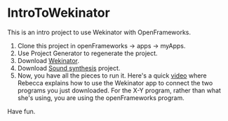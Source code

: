 # IntroToWekinator
This is an intro project to use Wekinator with OpenFrameworks. 
1. Clone this project in openFrameworks -> apps -> myApps. 
2. Use Project Generator to regenerate the project. 
3. Download [Wekinator](http://www.wekinator.org/downloads/).
4. Download [Sound synthesis](http://www.doc.gold.ac.uk/~mas01rf/WekinatorDownloads/wekinator_examples/executables/mac/outputs/Processing_FMSynth_3ContinuousOutputs_Mac.zip) project. 
5. Now, you have all the pieces to run it. Here's a quick [video](https://www.youtube.com/watch?v=dPV-gCqy9j4) where Rebecca explains how to use the Wekinator app to connect the two programs you just downloaded. For the X-Y program, rather than what she's using, you are using the openFrameworks program. 

Have fun. 